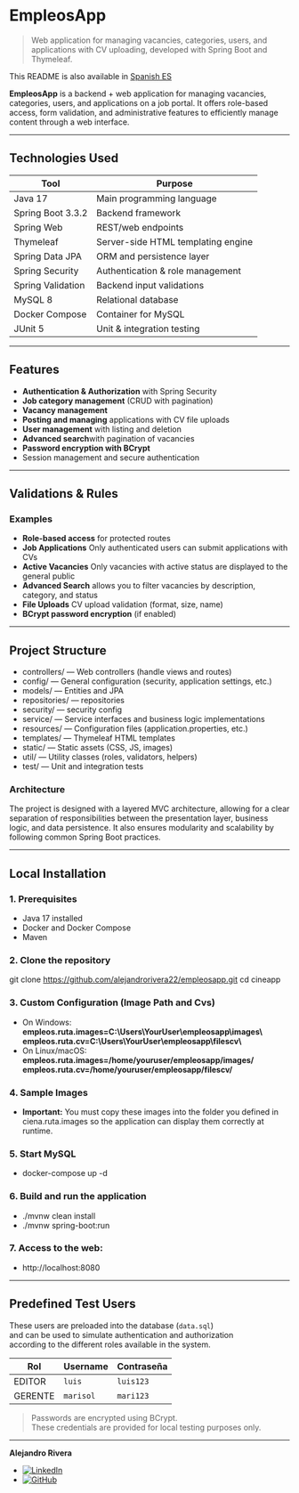 # EmpleosApp


> Web application for managing vacancies, categories, users, and applications
with CV uploading, developed with Spring Boot and Thymeleaf.

This README is also available in [Spanish ES](./README.es.md)

**EmpleosApp** is a backend + web application for managing vacancies, categories, users, and applications on a job portal.
It offers role-based access, form validation, and administrative features to efficiently manage content through a web interface.

---

## Technologies Used

| Tool              | Purpose                            |
|-------------------|------------------------------------|
| Java 17           | Main programming language          |
| Spring Boot 3.3.2 | Backend framework                  |
| Spring Web        | REST/web endpoints                 |
| Thymeleaf         | Server-side HTML templating engine |
| Spring Data JPA   | ORM and persistence layer          |
| Spring Security   | Authentication & role management   |
| Spring Validation | Backend input validations          |
| MySQL 8           | Relational database                |
| Docker Compose    | Container for MySQL                |
| JUnit 5           | Unit & integration testing         |

---

##  Features

- **Authentication & Authorization** with Spring Security
-  **Job category management** (CRUD with pagination)
-  **Vacancy management**
-  **Posting and managing** applications with CV file uploads
-  **User management** with listing and deletion
-  **Advanced search**with pagination of vacancies
-  **Password encryption with BCrypt**
-  Session management and secure authentication

---

##  Validations & Rules
### Examples

-  **Role-based access** for protected routes
-  **Job Applications** Only authenticated users can submit applications with CVs
-  **Active Vacancies** Only vacancies with active status are displayed to the general public
-  **Advanced Search** allows you to filter vacancies by description, category, and status
-  **File Uploads** CV upload validation (format, size, name)
-  **BCrypt password encryption** (if enabled)

---

## Project Structure

- controllers/     — Web controllers (handle views and routes)
- config/          — General configuration (security, application settings, etc.)
- models/          — Entities and JPA
- repositories/    — repositories
- security/        — security config
- service/         — Service interfaces and business logic implementations
- resources/       — Configuration files (application.properties, etc.)
- templates/       — Thymeleaf HTML templates
- static/          — Static assets (CSS, JS, images)
- util/            — Utility classes (roles, validators, helpers)
- test/            — Unit and integration tests

### Architecture
The project is designed with a layered MVC architecture, allowing for a
clear separation of responsibilities between the presentation layer,
business logic, and data persistence. It also ensures modularity and
scalability by following common Spring Boot practices.

---
##  Local Installation

### 1. Prerequisites

- Java 17 installed
- Docker and Docker Compose
- Maven

### 2. Clone the repository
git clone https://github.com/alejandrorivera22/empleosapp.git
cd cineapp

### 3. Custom Configuration (Image Path and Cvs)
- On Windows:
  **empleos.ruta.images=C:\\Users\\YourUser\\empleosapp\\images\\**
  **empleos.ruta.cv=C:\\Users\\YourUser\\empleosapp\\filescv\\**
- On Linux/macOS:
  **empleos.ruta.images=/home/youruser/empleosapp/images/**
  **empleos.ruta.cv=/home/youruser/empleosapp/filescv/**

### 4. Sample Images
- **Important:** You must copy these images into the folder you defined in ciena.ruta.images
  so the application can display them correctly at runtime.

### 5. Start MySQL
- docker-compose up -d

### 6. Build and run the application
- ./mvnw clean install
- ./mvnw spring-boot:run

### 7. Access to the web:
- http://localhost:8080

---

## Predefined Test Users

These users are preloaded into the database (`data.sql`)  
and can be used to simulate authentication and authorization  
according to the different roles available in the system.

| Rol      | Username       | Contraseña |
|----------|----------------|------------|
| EDITOR    | `luis`         | `luis123`  |
| GERENTE   | `marisol `     | `mari123`  |

> Passwords are encrypted using BCrypt.  
> These credentials are provided for local testing purposes only.

---
**Alejandro Rivera**
- [![LinkedIn](https://img.shields.io/badge/LinkedIn-Connect-blue?logo=linkedin)](https://www.linkedin.com/in/alejandro-rivera-verdayes-443895375/)
- [![GitHub](https://img.shields.io/badge/GitHub-000?style=for-the-badge&logo=github&logoColor=white)](https://github.com/alejandrorivera22)
